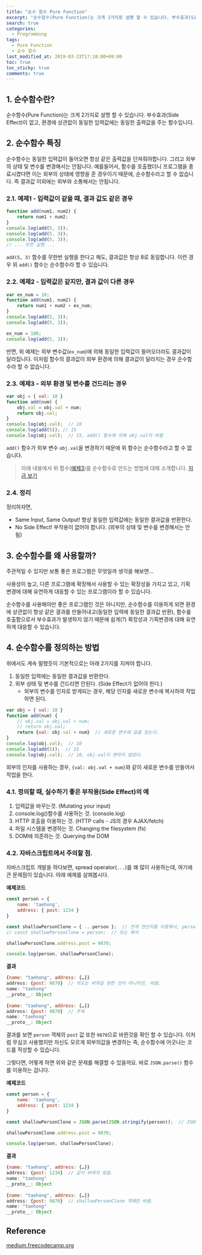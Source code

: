 ```yaml
---
title: "순수 함수 Pure Function"
excerpt: "순수함수(Pure Function)는 크게 2가지로 설명 할 수 있습니다. 부수효과(Side Effect)이 없고, 환경에 상관없이 동일한 입력값에는 동일한 출력값을 주는 함수입니다."
search: true
categories: 
  - Programming
tags: 
  - Pure Function
  - 순수 함수
last_modified_at: 2019-03-23T17:18:00+09:00
toc: true
toc_sticky: true
comments: true
---
```

## 1. 순수함수란?

순수함수(Pure Function)는 크게 2가지로 설명 할 수 있습니다. 부수효과(Side Effect)이 없고, 환경에 상관없이 동일한 입력값에는 동일한 출력값을 주는 함수입니다.  


## 2. 순수함수 특징

순수함수는 동일한 입력값이 들어오면 항상 같은 출력값을 던져줘야합니다. 그리고 외부의 상태 및 변수를 변경해서는 안됩니다. 예를들어서, 함수를 호출했더니 프로그램을 종료시켰다면 이는 외부의 상태에 영향을 준 경우이기 때문에, 순수함수라고 할 수 없습니다. 즉 결과값 이외에는 외부와 소통해서는 안됩니다.  

### 2.1. 예제1 - 입력값이 같을 때, 결과 값도 같은 경우

```javascript
function add(num1, num2) {
    return num1 + num2;
}
console.log(add(5, 3));
console.log(add(5, 3));
console.log(add(5, 3));
// ... 무한 실행 ...
```

`add(5, 3)` 함수를 무한번 실행을 한다고 해도, 결과값은 항상 8로 동일합니다. 이런 경우 위 `add()` 함수는 순수함수라 할 수 있습니다.  

### 2.2. 예제2 - 입력값은 같지만, 결과 값이 다른 경우

```javascript
var ex_num = 10;
function add(num1, num2) {
    return num1 + num2 + ex_num;
}
console.log(add(5, 3));
console.log(add(5, 3));

ex_num = 100;
console.log(add(5, 3));
```

반면, 위 예제는 외부 변수값(`ex_num`)에 의해 동일한 입력값이 들어오더라도 결과값이 달라집니다. 이처럼 함수의 결과값이 외부 환경에 의해 결과값이 달라지는 경우 순수함수라 할 수 없습니다.  

### 2.3. 예제3 - 외부 환경 및 변수를 건드리는 경우

```javascript
var obj = { val: 10 }
function add(num) {
    obj.val = obj.val + num;
    return obj.val;
}
console.log(obj.val);  // 10
console.log(add(5)); // 15
console.log(obj.val);  // 15, add() 함수에 의해 obj.val이 바뀜
```

`add()` 함수가 외부 변수 `obj.val`을 변경하기 때문에 위 함수는 순수함수라고 할 수 없습니다.

>아래 내용에서 위 함수([예제3][1])를 순수함수로 만드는 방법에 대해 소개합니다. [지금 보기][2]

### 2.4. 정리

정리하자면,
- Same Input, Same Output! 항상 동일한 입력값에는 동일한 결과값을 반환한다.
- No Side Effect! 부작용이 없어야 합니다. (외부의 상태 및 변수를 변경해서는 안됨)


## 3. 순수함수를 왜 사용할까?

주관적일 수 있지만 보통 좋은 프로그램은 무엇일까 생각을 해보면...  

사용성이 높고, 다른 프로그램에 확장해서 사용할 수 있는 확장성을 가지고 있고, 기획 변경에 대해 유연하게 대응할 수 있는 프로그램이라 할 수 있습니다.  

순수함수를 사용해야만 좋은 프로그램인 것은 아니지만, 순수함수를 이용하게 되면 환경에 상관없이 항상 같은 결과를 만들어내고(동일한 입력에 동일한 결과값 반환), 함수를 호출함으로서 부수효과가 발생하지 않기 때문에 쉽게(?) 확장성과 기획변경에 대해 유연하게 대응할 수 있습니다.  



## 4. 순수함수를 정의하는 방법

위에서도 계속 말했듯이 기본적으로는 아래 2가지를 지켜야 합니다.  

1. 동일한 입력에는 동일한 결과값을 반환한다.
2. 외부 상태 및 변수를 건드리면 안된다. (Side Effect가 없어야 한다.)
    - 외부의 변수를 인자로 받게되는 경우, 해당 인자를 새로운 변수에 복사하여 작업하면 된다.

```javascript
var obj = { val: 10 }
function add(num) {
    // obj.val = obj.val + num;
    // return obj.val;
    return {val: obj.val + num}  // 새로운 변수에 값을 담는다.
}
console.log(obj.val);  // 10
console.log(add(5));  // 15
console.log(obj.val);  // 10, obj.val이 변하지 않았다.
```

외부의 인자를 사용하는 경우, `{val: obj.val + num}`와 같이 새로운 변수를 만들어서 작업을 한다.  


### 4.1. 정의할 때, 실수하기 좋은 부작용(Side Effect)의 예

1. 입력값을 바꾸는것. (Mutating your input)
2. console.log()함수를 사용하는 것. (console.log)
3. HTTP 호출을 이용하는 것. (HTTP calls - JS의 경우 AJAX/fetch)
4. 파일 시스템을 변경하는 것. Changing the filesystem (fs)
5. DOM에 의존하는 것. Querying the DOM


### 4.2. 자바스크립트에서 주의할 점.

자바스크립트 개발을 하다보면, spread operator(`...`)를 꽤 많이 사용하는데, 여기에 큰 문제점이 있습니다. 아래 예제를 살펴봅시다.

**예제코드**
```javascript
const person = {
    name: 'taehong',
    address: { post: 1234 }
}

const shallowPersonClone = { ...person };  // 전개 연산자를 이용해서, person 객체를 확장
// const shallowPersonClone = person;  // 또는 복사

shallowPersonClone.address.post = 9870;

console.log(person, shallowPersonClone);
```

**결과**  

```javascript
{name: "taehong", address: {…}}
address: {post: 9870}  // 의도는 바뀌길 원한 것이 아니지만, 바뀜.
name: "taehong"
__proto__: Object
 
{name: "taehong", address: {…}}
address: {post: 9870}  // 주목
name: "taehong"
__proto__: Object
```

결과를 보면 `person` 객체의 `post` 값 또한 `9870`으로 바뀐것을 확인 할 수 있습니다. 이처럼 무심코 사용했지만 자신도 모르게 외부의값을 변경하는 즉, 순수함수에 어긋나는 코드를 작성할 수 있습니다.  

그렇다면, 어떻게 하면 위와 같은 문제를 해결할 수 있을까요. 바로 `JSON.parse()` 함수를 이용하는 겁니다.

**예제코드**
```javascript
const person = {
    name: 'taehong',
    address: { post: 1234 }
}

const shallowPersonClone = JSON.parse(JSON.stringify(person));  // JSON parsing

shallowPersonClone.address.post = 9870;

console.log(person, shallowPersonClone);
```

**결과**  

```javascript
{name: "taehong", address: {…}}
address: {post: 1234}  // 값이 바뀌지 않음.
name: "taehong"
__proto__: Object
 
{name: "taehong", address: {…}}
address: {post: 9870}  // shallowPersonClone 객체만 바뀜.
name: "taehong"
__proto__: Object
```


## Reference

[medium.freecodecamp.org](https://medium.freecodecamp.org/what-is-a-pure-function-in-javascript-acb887375dfe "Pure function")  

[1]: #23-예제3---외부-환경-및-변수를-건드리는-경우 "예제3"  

[2]: #4-순수함수를-정의하는-방법 "순수함수로 바꾸기"  